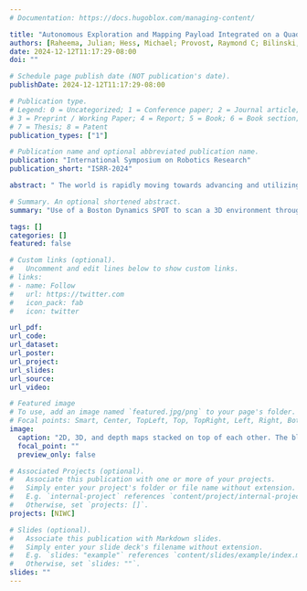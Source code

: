 ```yaml
---
# Documentation: https://docs.hugoblox.com/managing-content/

title: "Autonomous Exploration and Mapping Payload Integrated on a Quadruped Robot"
authors: [Raheema, Julian; Hess, Michael; Provost, Raymond C; Bilinski, Mark; Christensen, Henrik Iskov]
date: 2024-12-12T11:17:29-08:00
doi: ""

# Schedule page publish date (NOT publication's date).
publishDate: 2024-12-12T11:17:29-08:00

# Publication type.
# Legend: 0 = Uncategorized; 1 = Conference paper; 2 = Journal article;
# 3 = Preprint / Working Paper; 4 = Report; 5 = Book; 6 = Book section;
# 7 = Thesis; 8 = Patent
publication_types: ["1"]

# Publication name and optional abbreviated publication name.
publication: "International Symposium on Robotics Research"
publication_short: "ISRR-2024"

abstract: " The world is rapidly moving towards advancing and utilizing artificial intelligence and autonomous robotics. The Boston Dynamics quadruped robot, Spot, was designed for industrial and commercial tasks requiring limited autonomous navigation. There are a few successful methods to enable an autonomous explorer Spot system. Still, none of  them made it to the application level due to complexity, weight, and occupying  the entire back of the Spot robot, leaving very limited or no space to  integrate other sensors or payloads for different purposes. The state-of-the-art autonomous system solution requires at least three depth cameras, a single LiDAR scanner, an extended GPU-dependent computer, extended power, specific hardware, an extended battery, a base station for command and control, and 3-4 people to operate.  Our research aims to reduce the complexity of hardware, software, and operation to achieve a usable autonomous system. Our research uses fewer and less expensive sensors and, importantly, operates in GPS-denied scenarios, with only one person to manage and no base station needed to command and control. Our autonomy stack runs on our single Spot CORE i5 computer mounted on the  back of the robot. The operator controls the area of exploration, defines the operational zone and sends the   command to have Spot explore, generate 2D and 3D maps of the environment, and  return to the start location to await the operator's  command. It is possible to enhance the Spot robot with a simplified autonomy  module and utilize it in many tasks, including disaster response, nuclear  inspection, mine inspection, etc. Other less extreme use cases include autonomous 3D and 2D scanning of facilities for inspection, engineering, and  construction purposes. We describe the system design, its implementation, and  a number of experiments."

# Summary. An optional shortened abstract.
summary: "Use of a Boston Dynamics SPOT to scan a 3D environment through automatic exploration"

tags: []
categories: []
featured: false

# Custom links (optional).
#   Uncomment and edit lines below to show custom links.
# links:
# - name: Follow
#   url: https://twitter.com
#   icon_pack: fab
#   icon: twitter

url_pdf:
url_code:
url_dataset:
url_poster:
url_project:
url_slides:
url_source:
url_video:

# Featured image
# To use, add an image named `featured.jpg/png` to your page's folder. 
# Focal points: Smart, Center, TopLeft, Top, TopRight, Left, Right, BottomLeft, Bottom, BottomRight.
image:
  caption: "2D, 3D, and depth maps stacked on top of each other. The blue line is the odometry. The light blue pads are the global cost map surrounding the objects, and the white square box represents the local cost map"
  focal_point: ""
  preview_only: false

# Associated Projects (optional).
#   Associate this publication with one or more of your projects.
#   Simply enter your project's folder or file name without extension.
#   E.g. `internal-project` references `content/project/internal-project/index.md`.
#   Otherwise, set `projects: []`.
projects: [NIWC]

# Slides (optional).
#   Associate this publication with Markdown slides.
#   Simply enter your slide deck's filename without extension.
#   E.g. `slides: "example"` references `content/slides/example/index.md`.
#   Otherwise, set `slides: ""`.
slides: ""
---
```

